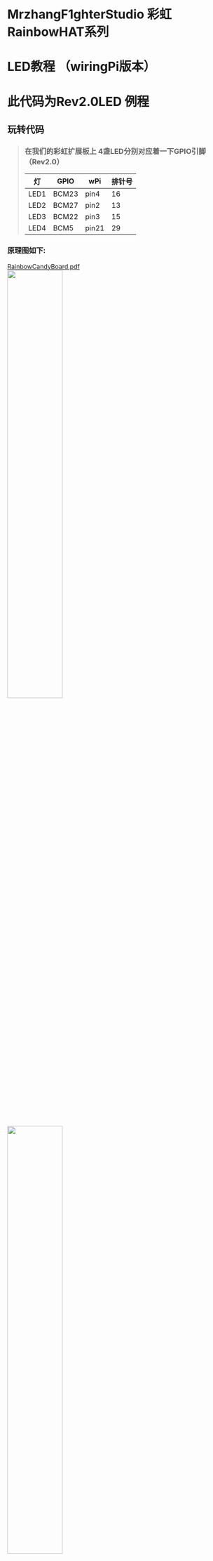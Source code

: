 # MrzhangF1ghterStudio 彩虹RainbowHAT系列
# LED教程 （wiringPi版本）
# 此代码为Rev2.0LED 例程
## 玩转代码
> ### 在我们的彩虹扩展板上 4盏LED分别对应着一下GPIO引脚（Rev2.0）
> 灯   | GPIO | wPi |排针号|
> |----|-----|-----|-----|
> |LED1|BCM23|pin4 |16   |    
> |LED2|BCM27|pin2 |13   |
> |LED3|BCM22|pin3 |15   |
> |LED4|BCM5 |pin21|29   |

### 原理图如下:
[RainbowCandyBoard.pdf](https://github.com/MrzhangF1ghter/RainbowCandyBoard/blob/master/schematic/RainbowCandyBoard_Rev2.0.pdf)<br>
<img src="https://img.alicdn.com/imgextra/i4/1887229091/O1CN012H1j62Ne2JJwKdi_!!1887229091.png" width=50% height=50%/><br>
<img src="https://img.alicdn.com/imgextra/i2/1887229091/O1CN012H1j61VWcYfRF8n_!!1887229091.png" width=50% height=50%/><br>
<br>
> 我们采用的是跳帽来连接IO口，你可以在彩虹板上看到有一排彩虹色的跳帽，找到LED1、LED2、LED3、LED4，那就是与IO连接的端口，具体端口号请看原理图。
> 当我们想接自己io的时候，可以将跳帽拔开，那么板上的外设就和io口断开了，然后插上你想接的外设即可。

首先先用gedit、pluma、vim等文本编辑工具打开该文件夹下的led_wiringPi.c,如下，我们可以看看注释进行理解。
```C
#include<stdio.h>
#include<unistd.h>
#include<wiringPi.h>//wiringPi路径
int main()
{
  int leds_pin[4]={4,2,3,21};//定义一个存放led对应gpio引脚号的整形数组
  int i;//定义一个用于循环计数变量
  printf("Welcome to IODevelopBoard!\n");//打印欢迎信息
  printf("LEDS test,wiringPi version\n");//打印欢迎信息
  wiringPiSetup();//wiringPi库初始化
  /*用循环一条语句设置完所有LED引脚为OUTPUT模式，
    函数原型digitalWrite (int pin, int value)*/
  for(i=0;i<4;i++)
  {
    pinMode(leds_pin[i],OUTPUT);//设置led_pin[i]引脚为输出模式
    digitalWrite(leds_pin[i],HIGH);//初始化为高电平
  }
  while(1)//流水灯
  {
    for(i=0;i<4;i++)
    {
      digitalWrite(leds_pin[i],LOW);//LED1引脚低电平（低电平点亮）
      printf("LED%d is on!\n",i+1);
      sleep(1);//程序休眠1秒
      digitalWrite(leds_pin[i],HIGH);//LED1引脚高电平（高电平熄灭）
      printf("LED%d is off!\n",i+1);
      sleep(1);//程序休眠1秒
    }
  }
}
```
## 玩
> 当我们修改了代码后想运行时，必须将其编译成可执行文件，在此我们需要用到gcc工具，树莓派默认已安装好，若无，则百度相关教程安装好<br>
> 编译指令如下 `gcc -o 目标文件名 源文件名` -o的意思为输出可执行文件<br>
> 例:`gcc -o myled led_wiringPi.c -lwiringPi` <br>
> 若无错误，则将会生成目标文件名的可执行文件，如有错误，请根据编译器提示排错。<br>
> 执行验证
> `./目标文件名`
> 例<br>
> `./led`
> 按了回车后，你将会发现彩虹板上的LED以流水的形式闪烁<br>
> 按下`Ctrl+C`结束程序<br>
## 扩展
> 用户可以扩展使用自己的的LED进行亮灭，只需把对应跳帽拔掉，接上排线即可。请注意使用同一个电源（共地）
